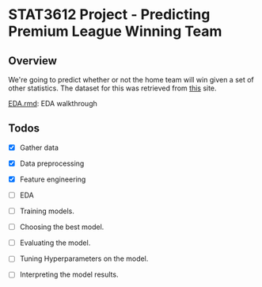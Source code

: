 # STAT3612 Project - Predicting Premium League Winning Team

## Overview

We're going to predict whether or not the home team will win given a set of other statistics. The dataset for this was retrieved from [this](http://football-data.co.uk/data.php) site.

[EDA.rmd](./EDA.Rmd): EDA walkthrough

## Todos
- [x] Gather data
- [x] Data preprocessing
- [x] Feature engineering
- [ ] EDA
- [ ] Training models.
- [ ] Choosing the best model.
- [ ] Evaluating the model.
- [ ] Tuning Hyperparameters on the model.
- [ ] Interpreting the model results.

